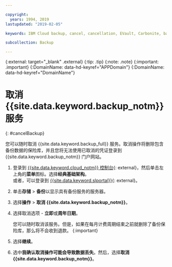 ```yaml
---

copyright:
  years: 1994, 2019
lastupdated: "2019-02-05"

keywords: IBM Cloud backup, cancel, cancellation, EVault, Carbonite, backup

subcollection: Backup

---
```

{:external: target="_blank" .external}
{:tip: .tip}
{:note: .note}
{:important: .important}
{:DomainName: data-hd-keyref="APPDomain"}
{:DomainName: data-hd-keyref="DomainName"}

# 取消 {{site.data.keyword.backup_notm}} 服务
{: #cancelBackup}

您可以随时取消 {{site.data.keyword.backup_full}} 服务。取消操作将删除包含备份数据的保险库，并且您将无法使用已取消的凭证登录到 {{site.data.keyword.backup_notm}} 门户网站。

1. 登录到 [{{site.data.keyword.cloud_notm}} 控制台](https://{DomainName}){: external}，然后单击左上角的**菜单**图标。选择**经典基础架构**。<br/>
      或者，可以登录到 [{{site.data.keyword.slportal}}](https://control.softlayer.com/){: external}。
2. 单击**存储** > **备份**以显示具有备份服务的服务器。
3. 选择**操作** > **取消 {{site.data.keyword.backup_notm}}**。
4. 选择取消选项 - **立即**或**周年日期**。

   您可以随时取消该服务。但是，如果在每月计费周期结束之前就删除了备份保险库，那么将不会收到退款。
   {:important}
5. 选择**继续**。
6. 选中**我确认取消操作可能会导致数据丢失**。然后，选择**取消 {{site.data.keyword.backup_notm}}**。
